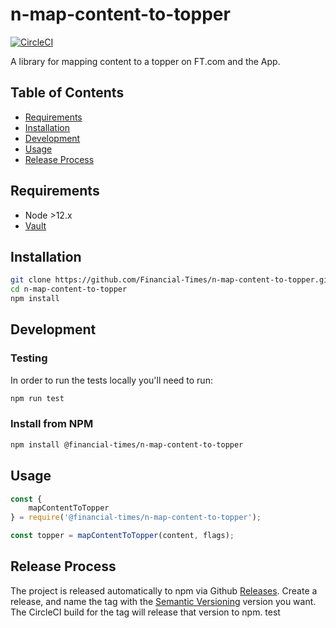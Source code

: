 # n-map-content-to-topper

[![CircleCI](https://circleci.com/gh/Financial-Times/n-map-content-to-topper.svg?style=svg&circle-token=934a725e2f363da1ac042947bb785c4d45795339)](https://circleci.com/gh/Financial-Times/n-map-content-to-topper)

A library for mapping content to a topper on FT.com and the App.

## Table of Contents

- [Requirements](#requirements)
- [Installation](#installation)
- [Development](#development)
- [Usage](#usage)
- [Release Process](#release-process)

## Requirements

- Node >12.x
- [Vault](https://github.com/Financial-Times/vault/wiki/Getting-Started-With-Vault)

## Installation

```sh
git clone https://github.com/Financial-Times/n-map-content-to-topper.git
cd n-map-content-to-topper
npm install
```

## Development

### Testing

In order to run the tests locally you'll need to run:

```sh
npm run test
```

### Install from NPM

```sh
npm install @financial-times/n-map-content-to-topper
```

## Usage

```js
const {
	mapContentToTopper
} = require('@financial-times/n-map-content-to-topper');

const topper = mapContentToTopper(content, flags);
```

## Release Process

The project is released automatically to npm via Github [Releases](https://www.github.com/financial-times/{repo}/releases). Create a release, and name the tag with the [Semantic Versioning](https://semver.org/) version you want. The CircleCI build for the tag will release that version to npm.
test
